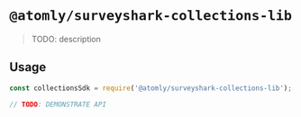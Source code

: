 # `@atomly/surveyshark-collections-lib`

> TODO: description

## Usage

```js
const collectionsSdk = require('@atomly/surveyshark-collections-lib');

// TODO: DEMONSTRATE API
```
